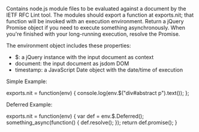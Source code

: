 Contains node.js module files to be evaluated against a document by
the IETF RFC Lint tool. The modules should export a function at
exports.nit; that function will be invoked with an execution
environment. Return a jQuery Promise object if you need to 
execute something asynchronously.  When you're finished with your 
long-running execution, resolve the Promise.

The environment object includes these properties:
- $: a jQuery instance with the input document as context
- document: the input document as jsdom DOM
- timestamp: a JavaScript Date object with the date/time of execution

Simple Example: 

exports.nit = function(env) { 
    console.log(env.$("div#abstract p").text());
};

Deferred Example:

exports.nit = function(env) {
	var def = env.$.Deferred();
	something_async(function() {
		def.resolve();
	});
	return def.promise();
}